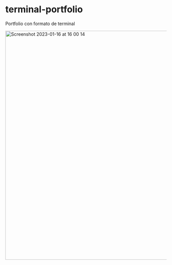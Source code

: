 # terminal-portfolio
Portfolio con formato de terminal

<img width="716" alt="Screenshot 2023-01-16 at 16 00 14" src="https://user-images.githubusercontent.com/26985597/213275099-73bf77eb-a6d5-48b9-8524-ddbf031f0e55.png">
